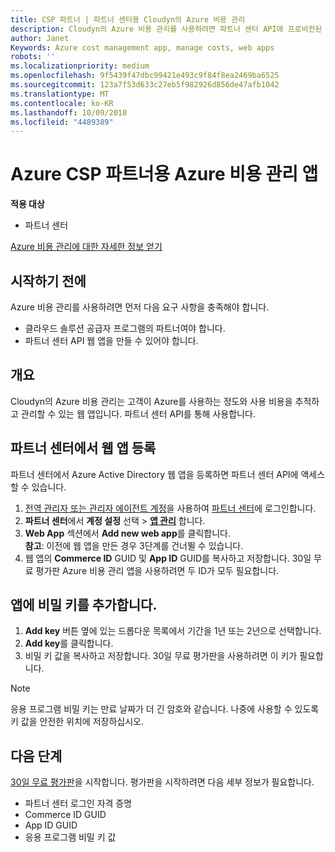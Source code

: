 ```yaml
---
title: CSP 파트너 | 파트너 센터용 Cloudyn의 Azure 비용 관리
description: Cloudyn의 Azure 비용 관리를 사용하려면 파트너 센터 API에 프로비전된 액세스가 필요합니다.
author: Janet
Keywords: Azure cost management app, manage costs, web apps
robots: ''
ms.localizationpriority: medium
ms.openlocfilehash: 9f5439f47dbc99421e493c9f84f8ea2469ba6525
ms.sourcegitcommit: 123a7f53d633c27eb5f982926d856de47afb1042
ms.translationtype: MT
ms.contentlocale: ko-KR
ms.lasthandoff: 10/09/2018
ms.locfileid: "4489389"
---
```

# <a name="azure-cost-management-app-for-azure-csp-partners"></a>Azure CSP 파트너용 Azure 비용 관리 앱  

**적용 대상**

-  파트너 센터

[Azure 비용 관리에 대한 자세한 정보 얻기](https://go.microsoft.com/fwlink/p/?linkid=857893)

## <a name="before-you-begin"></a>시작하기 전에
Azure 비용 관리를 사용하려면 먼저 다음 요구 사항을 충족해야 합니다.

- 클라우드 솔루션 공급자 프로그램의 파트너여야 합니다.
- 파트너 센터 API 웹 앱을 만들 수 있어야 합니다.

## <a name="overview"></a>개요

Cloudyn의 Azure 비용 관리는 고객이 Azure를 사용하는 정도와 사용 비용을 추적하고 관리할 수 있는 웹 앱입니다. 파트너 센터 API를 통해 사용합니다.

## <a name="register-your-web-app-in-the-partner-center"></a>파트너 센터에서 웹 앱 등록
파트너 센터에서 Azure Active Directory 웹 앱을 등록하면 파트너 센터 API에 액세스할 수 있습니다. 
1.  [전역 관리자 또는 관리자 에이전트 계정](create-user-accounts-and-set-permissions.md)을 사용하여 [파트너 센터](https://partnercenter.microsoft.com/en-us/pcv/dashboard/overview)에 로그인합니다.
2.  **파트너 센터**에서 **계정 설정** 선택 &gt; **[앱 관리](https://partnercenter.microsoft.com/en-us/pcv/apiintegration/appmanagement)** 합니다.
3.  **Web App** 섹션에서 **Add new web app**를 클릭합니다.
<br> **참고**: 이전에 웹 앱을 만든 경우 3단계를 건너뛸 수 있습니다.
4.  웹 앱의 **Commerce ID** GUID 및 **App ID** GUID를 복사하고 저장합니다. 30일 무료 평가판 Azure 비용 관리 앱을 사용하려면 두 ID가 모두 필요합니다.

## <a name="add-a-secret-key-to-your-app"></a>앱에 비밀 키를 추가합니다.
1.  **Add key** 버튼 옆에 있는 드롭다운 목록에서 기간을 1년 또는 2년으로 선택합니다.
2.  **Add key**를 클릭합니다. 
3.  비밀 키 값을 복사하고 저장합니다. 30일 무료 평가판을 사용하려면 이 키가 필요합니다.<br>
> [!NOTE]  
> 응용 프로그램 비밀 키는 만료 날짜가 더 긴 암호와 같습니다. 나중에 사용할 수 있도록 키 값을 안전한 위치에 저장하십시오.

## <a name="next-steps"></a>다음 단계
[30일 무료 평가판](https://go.microsoft.com/fwlink/?linkid=857895)을 시작합니다.
평가판을 시작하려면 다음 세부 정보가 필요합니다.
- 파트너 센터 로그인 자격 증명
- Commerce ID GUID
- App ID GUID
- 응용 프로그램 비밀 키 값
